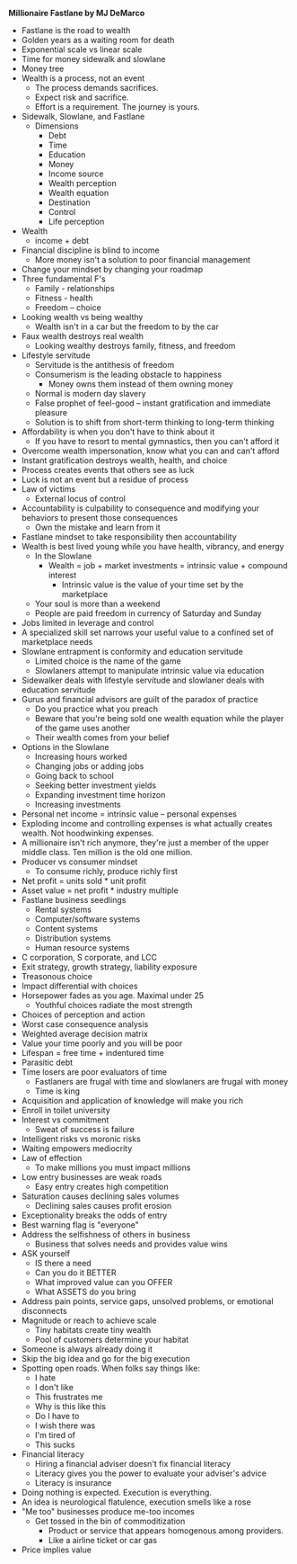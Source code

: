 **Millionaire Fastlane by MJ DeMarco**

- Fastlane is the road to wealth
- Golden years as a waiting room for death
- Exponential scale vs linear scale
- Time for money sidewalk and slowlane
- Money tree
- Wealth is a process, not an event
  - The process demands sacrifices.
  - Expect risk and sacrifice.
  - Effort is a requirement. The journey is yours.
- Sidewalk, Slowlane, and Fastlane
  - Dimensions
    - Debt
    - Time
    - Education
    - Money
    - Income source
    - Wealth perception
    - Wealth equation
    - Destination
    - Control
    - Life perception
- Wealth
  - income + debt
- Financial discipline is blind to income
  - More money isn&#39;t a solution to poor financial management
- Change your mindset by changing your roadmap
- Three fundamental F&#39;s
  - Family - relationships
  - Fitness - health
  - Freedom – choice
- Looking wealth vs being wealthy
  - Wealth isn&#39;t in a car but the freedom to by the car
- Faux wealth destroys real wealth
  - Looking wealthy destroys family, fitness, and freedom
- Lifestyle servitude
  - Servitude is the antithesis of freedom
  - Consumerism is the leading obstacle to happiness
    - Money owns them instead of them owning money
  - Normal is modern day slavery
  - False prophet of feel-good – instant gratification and immediate pleasure
  - Solution is to shift from short-term thinking to long-term thinking
- Affordability is when you don&#39;t have to think about it
  - If you have to resort to mental gymnastics, then you can&#39;t afford it
- Overcome wealth impersonation, know what you can and can&#39;t afford
- Instant gratification destroys wealth, health, and choice
- Process creates events that others see as luck
- Luck is not an event but a residue of process
- Law of victims
  - External locus of control
- Accountability is culpability to consequence and modifying your behaviors to present those consequences
  - Own the mistake and learn from it
- Fastlane mindset to take responsibility then accountability
- Wealth is best lived young while you have health, vibrancy, and energy
  - In the Slowlane
    - Wealth = job + market investments = intrinsic value + compound interest
      - Intrinsic value is the value of your time set by the marketplace
  - Your soul is more than a weekend
  - People are paid freedom in currency of Saturday and Sunday
- Jobs limited in leverage and control
- A specialized skill set narrows your useful value to a confined set of marketplace needs
- Slowlane entrapment is conformity and education servitude
  - Limited choice is the name of the game
  - Slowlaners attempt to manipulate intrinsic value via education
- Sidewalker deals with lifestyle servitude and slowlaner deals with education servitude
- Gurus and financial advisors are guilt of the paradox of practice
  - Do you practice what you preach
  - Beware that you&#39;re being sold one wealth equation while the player of the game uses another
  - Their wealth comes from your belief
- Options in the Slowlane
  - Increasing hours worked
  - Changing jobs or adding jobs
  - Going back to school
  - Seeking better investment yields
  - Expanding investment time horizon
  - Increasing investments
- Personal net income = intrinsic value – personal expenses
- Exploding income and controlling expenses is what actually creates wealth. Not hoodwinking expenses.
- A millionaire isn&#39;t rich anymore, they&#39;re just a member of the upper middle class. Ten million is the old one million.
- Producer vs consumer mindset
  - To consume richly, produce richly first
- Net profit = units sold \* unit profit
- Asset value = net profit \* industry multiple
- Fastlane business seedlings
  - Rental systems
  - Computer/software systems
  - Content systems
  - Distribution systems
  - Human resource systems
- C corporation, S corporate, and LCC
- Exit strategy, growth strategy, liability exposure
- Treasonous choice
- Impact differential with choices
- Horsepower fades as you age. Maximal under 25
  - Youthful choices radiate the most strength
- Choices of perception and action
- Worst case consequence analysis
- Weighted average decision matrix
- Value your time poorly and you will be poor
- Lifespan = free time + indentured time
- Parasitic debt
- Time losers are poor evaluators of time
  - Fastlaners are frugal with time and slowlaners are frugal with money
  - Time is king
- Acquisition and application of knowledge will make you rich
- Enroll in toilet university
- Interest vs commitment
  - Sweat of success is failure
- Intelligent risks vs moronic risks
- Waiting empowers mediocrity
- Law of effection
  - To make millions you must impact millions
- Low entry businesses are weak roads
  - Easy entry creates high competition
- Saturation causes declining sales volumes
  - Declining sales causes profit erosion
- Exceptionality breaks the odds of entry
- Best warning flag is &quot;everyone&quot;
- Address the selfishness of others in business
  - Business that solves needs and provides value wins
- ASK yourself
  - IS there a need
  - Can you do it BETTER
  - What improved value can you OFFER
  - What ASSETS do you bring
- Address pain points, service gaps, unsolved problems, or emotional disconnects
- Magnitude or reach to achieve scale
  - Tiny habitats create tiny wealth
  - Pool of customers determine your habitat
- Someone is always already doing it
- Skip the big idea and go for the big execution
- Spotting open roads. When folks say things like:
  - I hate
  - I don&#39;t like
  - This frustrates me
  - Why is this like this
  - Do I have to
  - I wish there was
  - I&#39;m tired of
  - This sucks
- Financial literacy
  - Hiring a financial adviser doesn&#39;t fix financial literacy
  - Literacy gives you the power to evaluate your adviser&#39;s advice
  - Literacy is insurance
- Doing nothing is expected. Execution is everything.
- An idea is neurological flatulence, execution smells like a rose
- &quot;Me too&quot; businesses produce me-too incomes
  - Get tossed in the bin of commoditization
    - Product or service that appears homogenous among providers.
    - Like a airline ticket or car gas
- Price implies value
